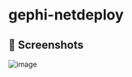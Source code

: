 # gephi-netdeploy

## 📸 Screenshots
![image](https://github.com/user-attachments/assets/0baa545f-bca4-45ba-ae13-7cce2868ca43)
